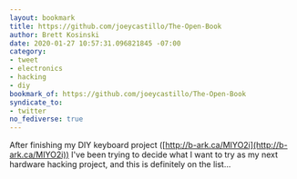 ```yaml
---
layout: bookmark
title: https://github.com/joeycastillo/The-Open-Book
author: Brett Kosinski
date: 2020-01-27 10:57:31.096821845 -07:00
category:
- tweet
- electronics
- hacking
- diy
bookmark_of: https://github.com/joeycastillo/The-Open-Book
syndicate_to:
- twitter
no_fediverse: true
---
```

After finishing my DIY keyboard project ([http://b-ark.ca/MIYO2i](http://b-ark.ca/MIYO2i)) I've been trying to decide what I want to try as my next hardware hacking project, and this is definitely on the list...
